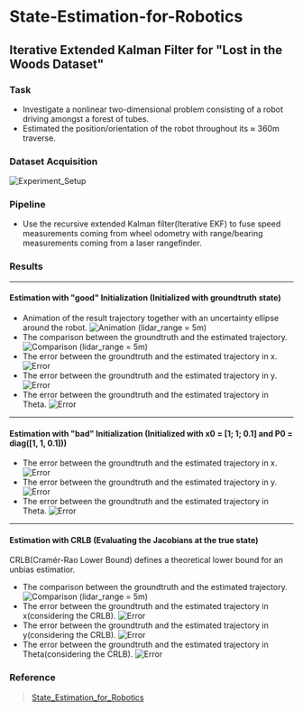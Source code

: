 # State-Estimation-for-Robotics

## Iterative Extended Kalman Filter for "Lost in the Woods Dataset"
### Task
- Investigate a nonlinear two-dimensional problem consisting of a robot driving amongst a forest of tubes. 
- Estimated the position/orientation of the robot throughout its ≈ 360m traverse. 

### Dataset Acquisition

![Experiment_Setup](https://github.com/Vincentive1232/State-Estimation-for-Robotics/blob/master/SER_A3_Final/plots/Experiment_Setup.png)

### Pipeline
- Use the recursive extended Kalman filter(Iterative EKF) to fuse speed measurements coming from wheel odometry with range/bearing measurements coming from a laser rangefinder.

### Results
---
#### Estimation with "good" Initialization (Initialized with groundtruth state)
- Animation of the result trajectory together with an uncertainty ellipse around the robot. ![Animation (lidar_range = 5m)](https://github.com/Vincentive1232/State-Estimation-for-Robotics/blob/master/SER_A3_Final/Result%20Trajectory.gif)
- The comparison between the groundtruth and the estimated trajectory. ![Comparison (lidar_range = 5m)](https://github.com/Vincentive1232/State-Estimation-for-Robotics/blob/master/SER_A3_Final/plots/Path_5.jpg)
- The error between the groundtruth and the estimated trajectory in x. ![Error](https://github.com/Vincentive1232/State-Estimation-for-Robotics/blob/master/SER_A3_Final/plots/x_error_5.jpg)
- The error between the groundtruth and the estimated trajectory in y. ![Error](https://github.com/Vincentive1232/State-Estimation-for-Robotics/blob/master/SER_A3_Final/plots/y_error_5.jpg)
- The error between the groundtruth and the estimated trajectory in Theta. ![Error](https://github.com/Vincentive1232/State-Estimation-for-Robotics/blob/master/SER_A3_Final/plots/Theta_error_5.jpg)

---
#### Estimation with "bad" Initialization (Initialized with x0 = [1; 1; 0.1] and P0 = diag([1, 1, 0.1]))
- The error between the groundtruth and the estimated trajectory in x. ![Error](https://github.com/Vincentive1232/State-Estimation-for-Robotics/blob/master/SER_A3_Final/plots/x_error_bad_5.jpg)
- The error between the groundtruth and the estimated trajectory in y. ![Error](https://github.com/Vincentive1232/State-Estimation-for-Robotics/blob/master/SER_A3_Final/plots/y_error_bad_5.jpg)
- The error between the groundtruth and the estimated trajectory in Theta. ![Error](https://github.com/Vincentive1232/State-Estimation-for-Robotics/blob/master/SER_A3_Final/plots/Theta_error_bad_5.jpg)

---
#### Estimation with CRLB (Evaluating the Jacobians at the true state)
CRLB(Cramér-Rao Lower Bound) defines a theoretical lower bound for an unbias estimatior.
- The comparison between the groundtruth and the estimated trajectory. ![Comparison (lidar_range = 5m)](https://github.com/Vincentive1232/State-Estimation-for-Robotics/blob/master/SER_A3_Final/plots/Trajectory_with_CRLB.png)
- The error between the groundtruth and the estimated trajectory in x(considering the CRLB). ![Error](https://github.com/Vincentive1232/State-Estimation-for-Robotics/blob/master/SER_A3_Final/plots/x_error_CRLB_5.jpg)
- The error between the groundtruth and the estimated trajectory in y(considering the CRLB). ![Error](https://github.com/Vincentive1232/State-Estimation-for-Robotics/blob/master/SER_A3_Final/plots/y_error_CRLB_5.jpg)
- The error between the groundtruth and the estimated trajectory in Theta(considering the CRLB). ![Error](https://github.com/Vincentive1232/State-Estimation-for-Robotics/blob/master/SER_A3_Final/plots/Theta_error_CRLB_5.jpg)


### Reference
> [State_Estimation_for_Robotics](http://asrl.utias.utoronto.ca/~tdb/bib/barfoot_ser24.pdf)